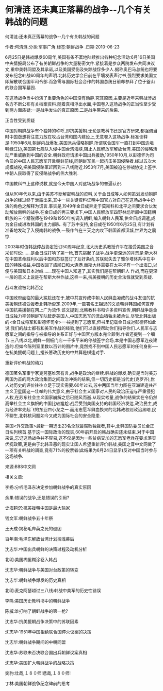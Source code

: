 # 何清涟  还未真正落幕的战争--几个有关韩战的问题    
    
何清涟:还未真正落幕的战争--几个有关韩战的问题    
作者:何清涟.分类:军事广角.标签:朝鲜战争 .日期:2010-06-23    
6月25日是韩战爆发60周年,美国有条不紊地陆续推出各种纪念活动:6月16日美国中央情报局公布了有关朝鲜战争的大量秘密文件.紧接着是参众两院发布共同决议文,重申美韩同盟及其承诺,以及美国受伤及失踪战俘多少人.据称奥巴马总统也将要发布纪念韩战60周年的声明.北韩历史学会日前在平壤发表声讨书,强烈要求美国立即解散联合国军司令部.而急需与国际社会合作的韩国总统日前却参拜了位于釜山的联合国军墓园.    
在这场战争当中扮演了重要角色的中国没有动静.究其原因,主要是近年来韩战涉战各方不断公布有关档案资料.随着真相浮出水面,中国卷入这场战争的正当性至少受到两方面质疑:一是战争发生的真正原因.二是战争带来的后果.    
正当性受到质疑    
中国对朝鲜战争有个独特的称呼,即抗美援朝.无论是教科书还是官方研究,都强调当时中国亟想将注意力放在攻占台湾和国内建设上,无意卷入这场战争.标准诠释是:1950年6月,朝鲜内战爆发.美国派兵侵略朝鲜.所谓联合国军一直打到中国边境鸭绿江边,美国第七舰队入侵中国台湾海峡,阻止人民解放军解放台湾.美国的侵略活动严重威胁到中国的安全.朝鲜政府请求中国出兵援助,1950年10月,以彭德怀为司令员的中国人民志愿军开赴朝鲜前线,同朝鲜军民一起抗击美国侵略者.经过五次大规模战役,把美国侵略军赶回到三八线附近.1953年7月,美国被迫在停战协定上签字.中朝人民取得了反侵略战争的伟大胜利.    
中国教科书上这种说教,就是今天中国人对这场战争的普遍认识.    
但从90年代以来,由于美苏不断解密韩战的资料,关于金日成等人如何策划发动朝鲜战争的经过终于泄露出来,其中一些关键资料证明中国官方对自己在这场战争中扮演的角色之解释为谎言.事实是,1949年金日成奔走于莫斯科和北平之间要求合伙发动解放南韩的战争.在金日成的再三要求下,中国人民解放军四野林彪所部中国籍朝鲜族的三个精锐师在1949和1950年初调入朝鲜,编入朝鲜人民军,供金日成调遣,成为金日成进攻韩国的主力部队. 有了苏中支持,金日成在1950年6月25日,有计划有准备地发动了入侵南韩的战争,一鼓作气在三天之内攻下韩国首都汉城,世界为之震惊.    
2003年时值韩战停战协定签订50周年纪念,北大历史系教授许平在接受美国之音采访时说:......是金日成打响了第一枪,首先挑起了战争.战争更深远的背景是:斯大林在中国革命胜利以后中国和苏联签订了友好条约,苏联就失去了雅尔塔体系中在中国的特殊权益,中国收回了旅顺口和大连港.而斯大林需要在太平洋有一个出海口,以便与美国和日本对峙.......现在中国人知道了,其实我们是在帮朝鲜人 作战,而在更深一层的意义上说是在帮斯大林作战,这样一来,抗美援朝的历史合法性就受到质疑.    
战斗友谊被北韩否定    
中国政府面临的最大尴尬还在于,被中共宣传成中朝人民鲜血凝成的战斗友谊的抗美援朝还被受援者北韩所否定.2009年,一篇署名王锦思的文章朝鲜韩国如何宣传中国抗美援朝在网上广为流传.该文提到,北韩教科书和许多资料宣传,朝鲜战争是金日成独力率领朝鲜军队赶走美国人,中国志愿军的流血牺牲未被承认.尽管北韩出版的<金日成将军和彭德怀司令>一书提到了志愿军,但书里记载金日成对彭德怀如此说:我们的战士都有和美军作战的经验,他们可以直接帮助你们指导你们.人民军与志愿军之间的指导与被指导的关系正好与中国官方版本完全颠倒.作者还提到一个细节:三八线以北,朝鲜一侧板门店一千多平米的停战签字会场,本是中国志愿军连夜建造的.但如今陈列室里数以百计的图片中,竟然找不到中国人民志愿军的任何身影──在抗美援朝问题上,擅长篡改历史的中共算是棋逢对手.    
重新评价韩战的动力    
德国著名军事学家克劳塞维茨有言,战争是政治的继续.韩战的爆发,确实是当时美苏两国为首的两大政治集团之间政治冲突的结果,但一切历史都是当代史(克罗齐),世人对历史的评价往往立足于现实需要.60年过去,苏中两国当年力图在亚洲建造共产主义卫星国这一壮举的伟大意义,由于社会主义国家对人民的政治压迫与严重侵犯人权,在苏东社会主义国家崩解之后已随风而逝.从现实考量,战争的结果实在令仍然高举社会主义旗帜的中国比较尴尬:战后受到美国支持的韩国经济发达,政治民主,成为经济率先起飞的东亚四小龙之一.而用志愿军鲜血换来的北韩政权则政治黑暗,民不聊生,北韩核问题如今又成为国际社会的安全隐患.    
美国<外交政策>最新一期选出23名全球最腐败独裁者,其中,北韩国防委员长金正日名列榜首.基于这一国际政治的现实,60年前开启的韩战确实还未结束.对于中国来说,忘记这场战争并不容易,这不仅是因为一些贫病交加的志愿军老兵在要求落实优抚政策,更是由于北韩丑恶的现实让国人希望重新评价韩战,美国之音中文网做了一项有关韩战的调查,竟有71%的投票者(此结果为6月24日显示)反对中国当时参与这场战争.    
来源:BBS中文网    
    
相关文章:    
李扬:分析毛泽东决定参加朝鲜战争的真实原因    
余果:错误的战争,还是错误的引用?    
史海钩沉:抗美援朝中国是最大输家    
钱文军:朝鲜战争五十年祭    
王天成:揭秘毛岸英之死的谜团    
百年潮:毛泽东解放台湾计划搁浅幕后    
沈志华:中国出兵朝鲜的决策过程及动机分析    
北明:美国糊里糊涂卷入韩战    
沈志华:朝鲜战争与美国对台政策的转变    
沈志华:朝鲜战争爆发的历史真相    
北明:麦克阿瑟越过三八线:韩战中美军的历史性错误    
李鸣:美国历史教科书中的朝鲜战争    
陈威:谁打响了朝鲜战争的第一枪?    
沈志华:抗美援朝战争决策中的苏联因素    
沈志华:1951年中国拒绝联合国停火议案的决策    
沈志华:朝鲜战争期间的中朝同盟    
沈志华:苏联未否决联合国出兵朝鲜议案真相    
沈志华:美国扩大朝鲜战争的战略决策    
奕豹:壮哉,１８０师!悲哉,１８０师!    
丁林:美国朝鲜战争纪念碑前的思考